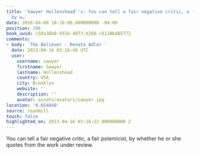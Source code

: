 ```yaml
---
title: 'Sawyer Hollenshead''s: You can tell a fair negative critic, a fair polemicist,
  by w…'
date: 2016-04-09 18:16:00.600000000 -04:00
position: 296
book_uuid: c50a38b0-9316-4073-b260-c6118bd85772
comments:
- body: 'The Believer - Renata Adler '
  date: 2013-04-16 03:16:46 UTC
  user:
    username: sawyer
    firstname: Sawyer
    lastname: Hollenshead
    country: USA
    city: Brooklyn
    website: ''
    description: ''
    avatar: assets/avatars/sawyer.jpg
location: '0.654048'
source: readmill
touch: false
highlighted_on: 2013-04-16 03:16:22.000000000 Z
---
```


You can tell a fair negative critic, a fair polemicist, by whether he or she quotes from the work under review.